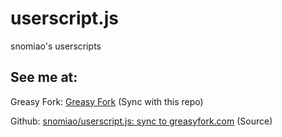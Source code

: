 # userscript.js
snomiao's userscripts

## See me at:

Greasy Fork: [Greasy Fork]( https://greasyfork.org/zh-CN/users/31387-snomiao ) (Sync with this repo)

Github: [snomiao/userscript.js: sync to greasyfork.com]( https://github.com/snomiao/userscript.js#readme ) (Source)
